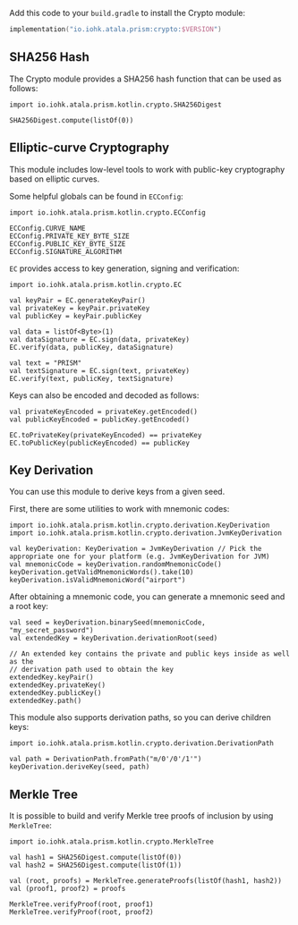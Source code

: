 Add this code to your `build.gradle` to install the Crypto module:

```kotlin
implementation("io.iohk.atala.prism:crypto:$VERSION")
```

## SHA256 Hash

The Crypto module provides a SHA256 hash function that can be used as follows:

```kotlin:ank
import io.iohk.atala.prism.kotlin.crypto.SHA256Digest

SHA256Digest.compute(listOf(0))
```

## Elliptic-curve Cryptography

This module includes low-level tools to work with public-key cryptography based on elliptic curves.

Some helpful globals can be found in `ECConfig`:
```kotlin:ank
import io.iohk.atala.prism.kotlin.crypto.ECConfig

ECConfig.CURVE_NAME
ECConfig.PRIVATE_KEY_BYTE_SIZE
ECConfig.PUBLIC_KEY_BYTE_SIZE
ECConfig.SIGNATURE_ALGORITHM
```

`EC` provides access to key generation, signing and verification:
```kotlin:ank
import io.iohk.atala.prism.kotlin.crypto.EC

val keyPair = EC.generateKeyPair()
val privateKey = keyPair.privateKey
val publicKey = keyPair.publicKey

val data = listOf<Byte>(1)
val dataSignature = EC.sign(data, privateKey)
EC.verify(data, publicKey, dataSignature)

val text = "PRISM"
val textSignature = EC.sign(text, privateKey)
EC.verify(text, publicKey, textSignature)
```

Keys can also be encoded and decoded as follows:
```kotlin:ank
val privateKeyEncoded = privateKey.getEncoded()
val publicKeyEncoded = publicKey.getEncoded()

EC.toPrivateKey(privateKeyEncoded) == privateKey
EC.toPublicKey(publicKeyEncoded) == publicKey
```

## Key Derivation

You can use this module to derive keys from a given seed.

First, there are some utilities to work with mnemonic codes:
```kotlin:ank
import io.iohk.atala.prism.kotlin.crypto.derivation.KeyDerivation
import io.iohk.atala.prism.kotlin.crypto.derivation.JvmKeyDerivation

val keyDerivation: KeyDerivation = JvmKeyDerivation // Pick the appropriate one for your platform (e.g. JvmKeyDerivation for JVM)
val mnemonicCode = keyDerivation.randomMnemonicCode()
keyDerivation.getValidMnemonicWords().take(10)
keyDerivation.isValidMnemonicWord("airport")
```

After obtaining a mnemonic code, you can generate a mnemonic seed and a root key:
```kotlin:ank
val seed = keyDerivation.binarySeed(mnemonicCode, "my_secret_password")
val extendedKey = keyDerivation.derivationRoot(seed)

// An extended key contains the private and public keys inside as well as the
// derivation path used to obtain the key
extendedKey.keyPair()
extendedKey.privateKey()
extendedKey.publicKey()
extendedKey.path()
```

This module also supports derivation paths, so you can derive children keys:
```kotlin:ank
import io.iohk.atala.prism.kotlin.crypto.derivation.DerivationPath

val path = DerivationPath.fromPath("m/0'/0'/1'")
keyDerivation.deriveKey(seed, path)
```

## Merkle Tree

It is possible to build and verify Merkle tree proofs of inclusion by using `MerkleTree`:
```kotlin:ank
import io.iohk.atala.prism.kotlin.crypto.MerkleTree

val hash1 = SHA256Digest.compute(listOf(0))
val hash2 = SHA256Digest.compute(listOf(1))

val (root, proofs) = MerkleTree.generateProofs(listOf(hash1, hash2))
val (proof1, proof2) = proofs

MerkleTree.verifyProof(root, proof1)
MerkleTree.verifyProof(root, proof2)
```
